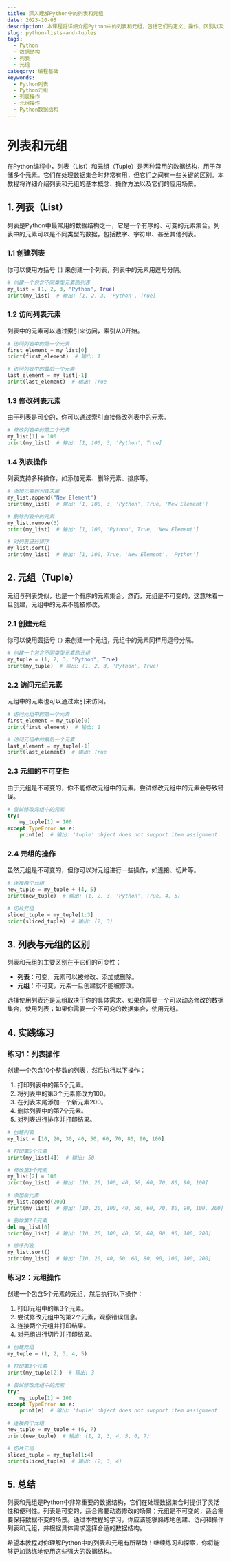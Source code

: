 ```yaml
---
title: 深入理解Python中的列表和元组
date: 2023-10-05
description: 本课程将详细介绍Python中的列表和元组，包括它们的定义、操作、区别以及在实际编程中的应用。
slug: python-lists-and-tuples
tags:
  - Python
  - 数据结构
  - 列表
  - 元组
category: 编程基础
keywords:
  - Python列表
  - Python元组
  - 列表操作
  - 元组操作
  - Python数据结构
---
```


# 列表和元组

在Python编程中，列表（List）和元组（Tuple）是两种常用的数据结构，用于存储多个元素。它们在处理数据集合时非常有用，但它们之间有一些关键的区别。本教程将详细介绍列表和元组的基本概念、操作方法以及它们的应用场景。

## 1. 列表（List）

列表是Python中最常用的数据结构之一，它是一个有序的、可变的元素集合。列表中的元素可以是不同类型的数据，包括数字、字符串、甚至其他列表。

### 1.1 创建列表

你可以使用方括号 `[]` 来创建一个列表，列表中的元素用逗号分隔。

```python
# 创建一个包含不同类型元素的列表
my_list = [1, 2, 3, "Python", True]
print(my_list)  # 输出: [1, 2, 3, 'Python', True]
```

### 1.2 访问列表元素

列表中的元素可以通过索引来访问，索引从0开始。

```python
# 访问列表中的第一个元素
first_element = my_list[0]
print(first_element)  # 输出: 1

# 访问列表中的最后一个元素
last_element = my_list[-1]
print(last_element)  # 输出: True
```

### 1.3 修改列表元素

由于列表是可变的，你可以通过索引直接修改列表中的元素。

```python
# 修改列表中的第二个元素
my_list[1] = 100
print(my_list)  # 输出: [1, 100, 3, 'Python', True]
```

### 1.4 列表操作

列表支持多种操作，如添加元素、删除元素、排序等。

```python
# 添加元素到列表末尾
my_list.append("New Element")
print(my_list)  # 输出: [1, 100, 3, 'Python', True, 'New Element']

# 删除列表中的元素
my_list.remove(3)
print(my_list)  # 输出: [1, 100, 'Python', True, 'New Element']

# 对列表进行排序
my_list.sort()
print(my_list)  # 输出: [1, 100, True, 'New Element', 'Python']
```

## 2. 元组（Tuple）

元组与列表类似，也是一个有序的元素集合。然而，元组是不可变的，这意味着一旦创建，元组中的元素不能被修改。

### 2.1 创建元组

你可以使用圆括号 `()` 来创建一个元组，元组中的元素同样用逗号分隔。

```python
# 创建一个包含不同类型元素的元组
my_tuple = (1, 2, 3, "Python", True)
print(my_tuple)  # 输出: (1, 2, 3, 'Python', True)
```

### 2.2 访问元组元素

元组中的元素也可以通过索引来访问。

```python
# 访问元组中的第一个元素
first_element = my_tuple[0]
print(first_element)  # 输出: 1

# 访问元组中的最后一个元素
last_element = my_tuple[-1]
print(last_element)  # 输出: True
```

### 2.3 元组的不可变性

由于元组是不可变的，你不能修改元组中的元素。尝试修改元组中的元素会导致错误。

```python
# 尝试修改元组中的元素
try:
    my_tuple[1] = 100
except TypeError as e:
    print(e)  # 输出: 'tuple' object does not support item assignment
```

### 2.4 元组的操作

虽然元组是不可变的，但你可以对元组进行一些操作，如连接、切片等。

```python
# 连接两个元组
new_tuple = my_tuple + (4, 5)
print(new_tuple)  # 输出: (1, 2, 3, 'Python', True, 4, 5)

# 切片元组
sliced_tuple = my_tuple[1:3]
print(sliced_tuple)  # 输出: (2, 3)
```

## 3. 列表与元组的区别

列表和元组的主要区别在于它们的可变性：

- **列表**：可变，元素可以被修改、添加或删除。
- **元组**：不可变，元素一旦创建就不能被修改。

选择使用列表还是元组取决于你的具体需求。如果你需要一个可以动态修改的数据集合，使用列表；如果你需要一个不可变的数据集合，使用元组。

## 4. 实践练习

### 练习1：列表操作

创建一个包含10个整数的列表，然后执行以下操作：

1. 打印列表中的第5个元素。
2. 将列表中的第3个元素修改为100。
3. 在列表末尾添加一个新元素200。
4. 删除列表中的第7个元素。
5. 对列表进行排序并打印结果。

```python
# 创建列表
my_list = [10, 20, 30, 40, 50, 60, 70, 80, 90, 100]

# 打印第5个元素
print(my_list[4])  # 输出: 50

# 修改第3个元素
my_list[2] = 100
print(my_list)  # 输出: [10, 20, 100, 40, 50, 60, 70, 80, 90, 100]

# 添加新元素
my_list.append(200)
print(my_list)  # 输出: [10, 20, 100, 40, 50, 60, 70, 80, 90, 100, 200]

# 删除第7个元素
del my_list[6]
print(my_list)  # 输出: [10, 20, 100, 40, 50, 60, 80, 90, 100, 200]

# 排序列表
my_list.sort()
print(my_list)  # 输出: [10, 20, 40, 50, 60, 80, 90, 100, 100, 200]
```

### 练习2：元组操作

创建一个包含5个元素的元组，然后执行以下操作：

1. 打印元组中的第3个元素。
2. 尝试修改元组中的第2个元素，观察错误信息。
3. 连接两个元组并打印结果。
4. 对元组进行切片并打印结果。

```python
# 创建元组
my_tuple = (1, 2, 3, 4, 5)

# 打印第3个元素
print(my_tuple[2])  # 输出: 3

# 尝试修改元组中的元素
try:
    my_tuple[1] = 100
except TypeError as e:
    print(e)  # 输出: 'tuple' object does not support item assignment

# 连接两个元组
new_tuple = my_tuple + (6, 7)
print(new_tuple)  # 输出: (1, 2, 3, 4, 5, 6, 7)

# 切片元组
sliced_tuple = my_tuple[1:4]
print(sliced_tuple)  # 输出: (2, 3, 4)
```

## 5. 总结

列表和元组是Python中非常重要的数据结构，它们在处理数据集合时提供了灵活性和便利性。列表是可变的，适合需要动态修改的场景；元组是不可变的，适合需要保持数据不变的场景。通过本教程的学习，你应该能够熟练地创建、访问和操作列表和元组，并根据具体需求选择合适的数据结构。

希望本教程对你理解Python中的列表和元组有所帮助！继续练习和探索，你将能够更加熟练地使用这些强大的数据结构。